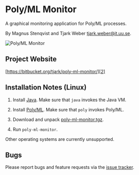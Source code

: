 Poly/ML Monitor
===============

A graphical monitoring application for Poly/ML processes.

By Magnus Stenqvist and Tjark Weber <tjark.weber@it.uu.se>.

![Poly/ML Monitor][1]

Project Website
---------------

[https://bitbucket.org/tjark/poly-ml-monitor/][2]

Installation Notes (Linux)
--------------------------

1. Install [Java][3]. Make sure that `java` invokes the Java VM.

2. Install [Poly/ML][4]. Make sure that `poly` invokes Poly/ML.

3. Download and unpack [poly-ml-monitor.tgz][5].

4. Run `poly-ml-monitor`.

Other operating systems are currently unsupported.

Bugs
----

Please report bugs and feature requests via the [issue tracker][6].

[1]: https://bitbucket.org/tjark/poly-ml-monitor/downloads/screenshot.png
[2]: https://bitbucket.org/tjark/poly-ml-monitor/
[3]: http://www.java.com/
[4]: http://www.polyml.org/
[5]: https://bitbucket.org/tjark/poly-ml-monitor/downloads/poly-ml-monitor.tgz
[6]: https://bitbucket.org/tjark/poly-ml-monitor/issues
